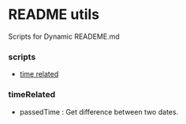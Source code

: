 # README utils
Scripts for Dynamic READEME.md

### scripts
* [time related](#timeRelated)

### timeRelated
- passedTime : Get difference between two dates.
